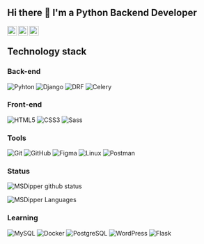 ## Hi there 👋 I'm a Python Backend Developer

<a href="https://t.me/MSD_Junior">
  <img align="left" alt="Telegram" width="22px" src="https://camo.githubusercontent.com/5c1975da7d9ab735ceb71c57b6c7e48ff3e08ca4/68747470733a2f2f6564656e742e6769746875622e696f2f537570657254696e7949636f6e732f696d616765732f7376672f74656c656772616d2e737667">
</a>
<a href="#">
  <img align="left" alt="Discord" width="22px" src="https://raw.githubusercontent.com/peterthehan/peterthehan/master/assets/discord.svg" />
</a>
<a href="#">
  <img align="left" alt="Twitter" width="22px" src="https://raw.githubusercontent.com/peterthehan/peterthehan/master/assets/twitter.svg"/>
</a>

</br>

## Technology stack

### Back-end

![Pyhton](https://img.shields.io/badge/-Python-000000?style=flat-square&logo=Python)
![Django](https://img.shields.io/badge/-Django-0A4C2B?style=flat-square&logo=Django)
![DRF](https://img.shields.io/badge/-DRF-E05D44?style=flat-square&logo=Django)
![Celery](https://img.shields.io/badge/-Celery-00B000?style=flat-square&logo=Celery)


### Front-end

![HTML5](https://img.shields.io/badge/-HTML5-DD4B25?style=flat-square&logo=HTML5&logoColor=F7F7F7)
![CSS3](https://img.shields.io/badge/-CSS3-2862E9?style=flat-square&logo=CSS3&logoColor=F7F7F7)
![Sass](https://img.shields.io/badge/-Sass-C66394?style=flat-square&logo=Sass&logoColor=F7F7F7)


### Tools

![Git](https://img.shields.io/badge/-Git-000000?style=flat-square&logo=Git&logoColor=DD4B25)
![GitHub](https://img.shields.io/badge/-GitHub-000000?style=flat-square&logo=GitHub&logoColor=F7F7F7)
![Figma](https://img.shields.io/badge/-Figma-444444?style=flat-square&logo=Figma&logoColor=F70025)
![Linux](https://img.shields.io/badge/-Linux-000000?style=flat-square&logo=Linux&logoColor=46A2F1)
![Postman](https://img.shields.io/badge/-Postman-f56933?style=flat-square&logo=Postman&logoColor=F7F7F7)



### Status

![MSDipper github status](https://github-readme-stats.vercel.app/api?username=MSDipper&bg_color=141321&show_icons=true&theme=radical&include_all_commits=true&count_private=true)


![MSDipper Languages](https://github-readme-stats.vercel.app/api/top-langs/?username=MSDipper&layout=compact&bg_color=141321&text_color=FFFFFF&title_color=F44089&count_private=true&theme=gruvbox)


### Learning

![MySQL](https://img.shields.io/badge/-MySQL-005168?style=flat-square&logo=MySQL&logoColor=white)
![Docker](https://img.shields.io/badge/-Docker-0098FF?style=flat-square&logo=Docker&logoColor=white)
![PostgreSQL](https://img.shields.io/badge/-PostgreSQL-2C3E50?style=flat-square&logo=PostgreSQL)
![WordPress](https://img.shields.io/badge/-WordPress-46A2F1?style=flat-square&logo=WordPress&logoColor=F7F7F7)
![Flask](https://img.shields.io/badge/-Flask-444444?style=flat-square&logo=Flask&logoColor=F7F7F7)